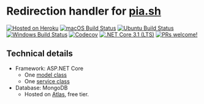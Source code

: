 # Redirection handler for [pia.sh](http://pia.sh)

[![Hosted on Heroku](https://img.shields.io/badge/Website-Hosted-brightgreen?logo=heroku&style=flat-square)](http://pia.sh)
[![macOS Build Status](https://img.shields.io/github/workflow/status/maacpiash/piash-redirect/macOS?label=macOS&logo=apple&style=flat-square)](https://github.com/maacpiash/piash-redirect/actions?query=workflow%3AmacOS)
[![Ubuntu Build Status](https://img.shields.io/github/workflow/status/maacpiash/piash-redirect/Ubuntu?label=Ubuntu&logo=Ubuntu&style=flat-square)](https://github.com/maacpiash/piash-redirect/actions?query=workflow%3AUbuntu)
[![Windows Build Status](https://img.shields.io/github/workflow/status/maacpiash/piash-redirect/Windows?label=Windows&logo=Microsoft&style=flat-square)](https://github.com/maacpiash/piash-redirect/actions?query=workflow%3AWindows)
[![Codecov](https://img.shields.io/codecov/c/gh/maacpiash/piash-redirect.svg?logo=codecov&style=flat-square)](https://codecov.io/gh/maacpiash/piash-redirect)
[![.NET Core 3.1 (LTS)](https://img.shields.io/badge/Core-v3.1%20(LTS)-5C2D91.svg?logo=.net&style=flat-square)](https://dotnet.microsoft.com/download/dotnet-core/3.1)
[![PRs welcome!](https://img.shields.io/badge/PRs-Welcome-3DA639.svg?logo=github&style=flat-square)](https://github.com/maacpiash/piash-redirect/compare)

## Technical details

- Framework: ASP.NET Core
  - One [model class](src/Shortcut.cs)
  - One [service class](src/ShortcutService.cs)
- Database: MongoDB
  - Hosted on [Atlas](https://www.mongodb.com/cloud/atlas), free tier.
